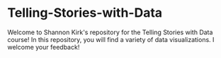 # Telling-Stories-with-Data
Welcome to Shannon Kirk's repository for the Telling Stories with Data course! In this repository, you will find a variety of data visualizations. 
I welcome your feedback!
